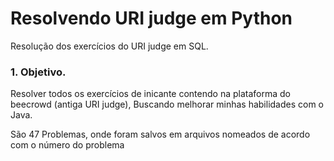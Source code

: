 # Resolvendo URI judge em Python

Resolução dos exercícios do URI judge em SQL.

### 1. Objetivo.

Resolver todos os exercícios de inicante contendo na plataforma do beecrowd (antiga URI judge), Buscando melhorar minhas habilidades com o Java.

São 47 Problemas, onde foram salvos em arquivos nomeados de acordo com o número do problema

